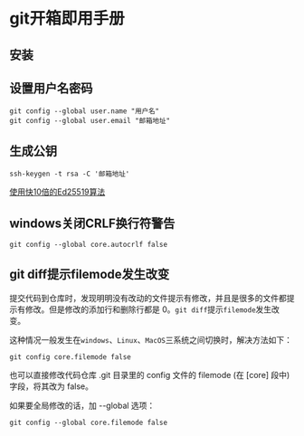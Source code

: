 # git开箱即用手册

## 安装

## 设置用户名密码

```shell
git config --global user.name "用户名"
git config --global user.email "邮箱地址"
```

## 生成公钥

```shell
ssh-keygen -t rsa -C '邮箱地址'
```
[使用快10倍的Ed25519算法](./ssh-keygen-ed25519.md)

## windows关闭CRLF换行符警告

```shell
git config --global core.autocrlf false
```

## git diff提示filemode发生改变

提交代码到仓库时，发现明明没有改动的文件提示有修改，并且是很多的文件都提示有修改。但是修改的添加行和删除行都是 0。`git diff`提示`filemode`发生改变。

这种情况一般发生在`windows`、`Linux`、`MacOS`三系统之间切换时，解决方法如下：
```shell
git config core.filemode false
```
也可以直接修改代码仓库 .git 目录里的 config 文件的 filemode (在 [core] 段中)字段，将其改为 false。

如果要全局修改的话，加 --global 选项：
```shell
git config --global core.filemode false
```
